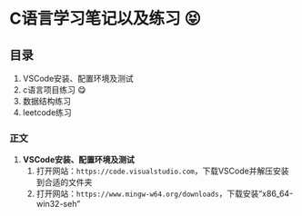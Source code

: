 # C语言学习笔记以及练习 :stuck_out_tongue_closed_eyes:
## 目录
1. VSCode安装、配置环境及测试
2. c语言项目练习 :yum:
3. 数据结构练习
4. leetcode练习
### 正文
1. **VSCode安装、配置环境及测试**
   1. 打开网站：`https://code.visualstudio.com`，下载VSCode并解压安装到合适的文件夹
   2. 打开网站：`https://www.mingw-w64.org/downloads`，下载安装“x86_64-win32-seh”
